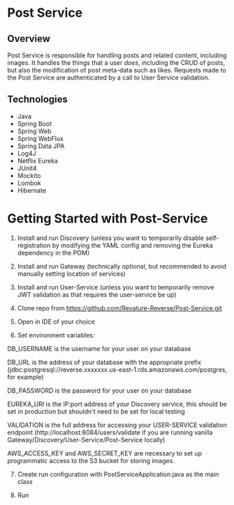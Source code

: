 # Post Service

## Overview

Post Service is responsible for handling posts and related content, including images. It handles the things that a user *does*, including the CRUD of posts, but also the modification of post meta-data such as likes. Requests made to the Post Service are authenticated by a call to User Service validation.

## Technologies

- Java
- Spring Boot
- Spring Web
- Spring WebFlux
- Spring Data JPA
- Log4J
- Netflix Eureka
- JUnit4
- Mockito
- Lombok
- Hibernate

# Getting Started with Post-Service

1. Install and run Discovery (unless you want to temporarily disable self-registration by modifying the YAML config and removing the Eureka dependency in the POM)

2. Install and run Gateway (technically optional, but recommended to avoid manually setting location of services)

3. Install and run User-Service (unless you want to temporarily remove JWT validation as that requires the user-service be up)

4. Clone repo from https://github.com/Revature-Reverse/Post-Service.git

5. Open in IDE of your choice


6. Set environment variables:

DB_USERNAME is the username for your user on your database

DB_URL is the address of your database with the appropriate prefix (jdbc:postgresql://reverse.xxxxxxx.us-east-1.rds.amazonaws.com/postgres, for example)

DB_PASSWORD is the password for your user on your database

EUREKA_URI is the IP:port address of your Discovery service, this should be set in production but shouldn't need to be set for local testing

VALIDATION is the full address for accessing your USER-SERVICE validation endpoint (http://localhost:8084/users/validate if you are running vanilla Gateway/Discovery/User-Service/Post-Service locally)

AWS_ACCESS_KEY and AWS_SECRET_KEY are necessary to set up programmatic access to the S3 bucket for storing images.

7. Create run configuration with PostServiceApplication.java as the main class

8. Run
